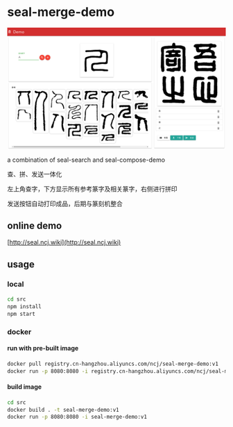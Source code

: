 # seal-merge-demo

![](README.assets/screenshot.png)

a combination of seal-search and seal-compose-demo

查、拼、发送一体化

左上角查字，下方显示所有参考篆字及相关篆字，右侧进行拼印

发送按钮自动打印成品，后期与篆刻机整合

## online demo

[http://seal.ncj.wiki](http://seal.ncj.wiki)

## usage

### local

```bash
cd src
npm install
npm start
```

### docker

#### run with pre-built image

```bash
docker pull registry.cn-hangzhou.aliyuncs.com/ncj/seal-merge-demo:v1
docker run -p 8080:8080 -i registry.cn-hangzhou.aliyuncs.com/ncj/seal-merge-demo:v1
```

#### build image

```bash
cd src
docker build . -t seal-merge-demo:v1
docker run -p 8080:8080 -i seal-merge-demo:v1
```